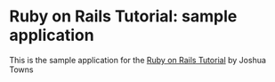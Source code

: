 # Ruby on Rails Tutorial: sample application

This is the sample application for the [Ruby on Rails Tutorial](http://civicresound.com) by Joshua Towns